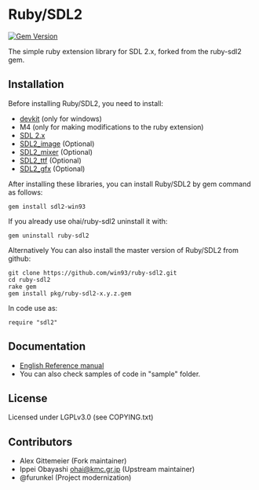 # Ruby/SDL2

[![Gem Version](https://badge.fury.io/rb/sdl2-win93.svg)](https://badge.fury.io/rb/sdl2-win93)

The simple ruby extension library for SDL 2.x, forked from the ruby-sdl2 gem.

## Installation

Before installing Ruby/SDL2, you need to install:

* [devkit](http://rubyinstaller.org/add-ons/devkit/) (only for windows)
* M4 (only for making modifications to the ruby extension)
* [SDL 2.x](http://www.libsdl.org/download-2.0.php)
* [SDL2_image](https://www.libsdl.org/projects/SDL_image/) (Optional)
* [SDL2_mixer](https://www.libsdl.org/projects/SDL_mixer/) (Optional)
* [SDL2_ttf](https://www.libsdl.org/projects/SDL_ttf/) (Optional)
* [SDL2_gfx](https://www.ferzkopp.net/wordpress/2016/01/02/sdl_gfx-sdl2_gfx/) (Optional)

After installing these libraries, you can install Ruby/SDL2 by gem command as follows:

    gem install sdl2-win93

If you already use ohai/ruby-sdl2 uninstall it with:
    
    gem uninstall ruby-sdl2

Alternatively You can also install the master version of Ruby/SDL2 from github:

    git clone https://github.com/win93/ruby-sdl2.git
    cd ruby-sdl2
    rake gem
    gem install pkg/ruby-sdl2-x.y.z.gem
    
In code use as:

    require "sdl2"

## Documentation

* [English Reference manual](http://win93.github.io/ruby-sdl2/doc-en/)
* You can also check samples of code in "sample" folder.

## License

Licensed under LGPLv3.0 (see COPYING.txt)

## Contributors

* Alex Gittemeier (Fork maintainer)
* Ippei Obayashi <ohai@kmc.gr.jp> (Upstream maintainer)
* @furunkel (Project modernization)
